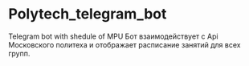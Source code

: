 # Polytech_telegram_bot
Telegram bot with shedule of MPU
Бот взаимодействует с Api Московского политеха и отображает расписание занятий для всех групп.
